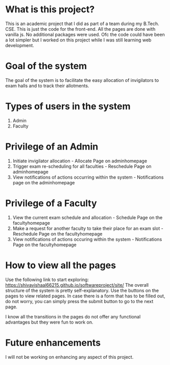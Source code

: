 # What is this project?

This is an academic project that I did as part of a team during my B.Tech. CSE. This is just the code for the front-end. All the pages are done with vanilla js. No additional packages were used. Ofc the code could have been a lot simpler but I worked on this project while I was still learning web development.

# Goal of the system

The goal of the system is to facilitate the easy allocation of invigilators to exam halls and to track their allotments.

# Types of users in the system

1. Admin
2. Faculty

# Privilege of an Admin

1. Initiate invigilator allocation - Allocate Page on adminhomepage
2. Trigger exam re-scheduling for all faculties - Reschedule Page on adminhomepage
3. View notifications of actions occurring within the system - Notifications page on the adminhomepage

# Privilege of a Faculty

1. View the current exam schedule and allocation - Schedule Page on the facultyhomepage
2. Make a request for another faculty to take their place for an exam slot - Reschedule Page on the facultyhomepage
3. View notifications of actions occuring within the system - Notifications Page on the facultyhomepage

# How to view all the pages

Use the following link to start exploring:
https://shivavishaal66215.github.io/softwareproject/site/
The overall structure of the system is pretty self-explanatory. Use the buttons on the pages to view related pages. In case there is a form that has to be filled out, do not worry, you can simply press the submit button to go to the next page.

I know all the transitions in the pages do not offer any functional advantages but they were fun to work on.

# Future enhancements

I will not be working on enhancing any aspect of this project.
